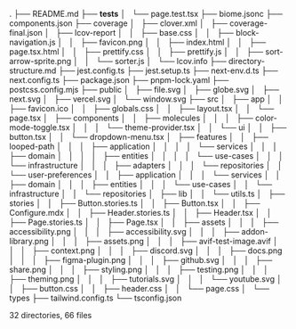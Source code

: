 .
├── README.md
├── __tests__
│   └── page.test.tsx
├── biome.jsonc
├── components.json
├── coverage
│   ├── clover.xml
│   ├── coverage-final.json
│   ├── lcov-report
│   │   ├── base.css
│   │   ├── block-navigation.js
│   │   ├── favicon.png
│   │   ├── index.html
│   │   ├── page.tsx.html
│   │   ├── prettify.css
│   │   ├── prettify.js
│   │   ├── sort-arrow-sprite.png
│   │   └── sorter.js
│   └── lcov.info
├── directory-structure.md
├── jest.config.ts
├── jest.setup.ts
├── next-env.d.ts
├── next.config.ts
├── package.json
├── pnpm-lock.yaml
├── postcss.config.mjs
├── public
│   ├── file.svg
│   ├── globe.svg
│   ├── next.svg
│   ├── vercel.svg
│   └── window.svg
├── src
│   ├── app
│   │   ├── favicon.ico
│   │   ├── globals.css
│   │   ├── layout.tsx
│   │   └── page.tsx
│   ├── components
│   │   ├── molecules
│   │   │   ├── color-mode-toggle.tsx
│   │   │   └── theme-provider.tsx
│   │   └── ui
│   │       ├── button.tsx
│   │       └── dropdown-menu.tsx
│   ├── features
│   │   ├── looped-path
│   │   │   ├── application
│   │   │   │   └── services
│   │   │   ├── domain
│   │   │   │   ├── entities
│   │   │   │   └── use-cases
│   │   │   └── infrastructure
│   │   │       ├── adapters
│   │   │       └── repositories
│   │   └── user-preferences
│   │       ├── application
│   │       │   └── services
│   │       ├── domain
│   │       │   ├── entities
│   │       │   └── use-cases
│   │       └── infrastructure
│   │           └── repositories
│   ├── lib
│   │   └── utils.ts
│   ├── stories
│   │   ├── Button.stories.ts
│   │   ├── Button.tsx
│   │   ├── Configure.mdx
│   │   ├── Header.stories.ts
│   │   ├── Header.tsx
│   │   ├── Page.stories.ts
│   │   ├── Page.tsx
│   │   ├── assets
│   │   │   ├── accessibility.png
│   │   │   ├── accessibility.svg
│   │   │   ├── addon-library.png
│   │   │   ├── assets.png
│   │   │   ├── avif-test-image.avif
│   │   │   ├── context.png
│   │   │   ├── discord.svg
│   │   │   ├── docs.png
│   │   │   ├── figma-plugin.png
│   │   │   ├── github.svg
│   │   │   ├── share.png
│   │   │   ├── styling.png
│   │   │   ├── testing.png
│   │   │   ├── theming.png
│   │   │   ├── tutorials.svg
│   │   │   └── youtube.svg
│   │   ├── button.css
│   │   ├── header.css
│   │   └── page.css
│   └── types
├── tailwind.config.ts
└── tsconfig.json

32 directories, 66 files
